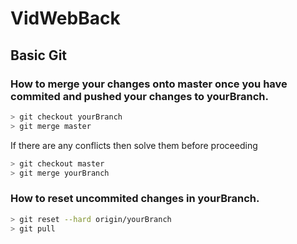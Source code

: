 # VidWebBack

## Basic Git
### How to merge your changes onto master once you have commited and pushed your changes to yourBranch.
```sh
> git checkout yourBranch
> git merge master
```

If there are any conflicts then solve them before proceeding
```sh
> git checkout master
> git merge yourBranch
```

### How to reset uncommited changes in yourBranch.
```sh
> git reset --hard origin/yourBranch
> git pull
```
